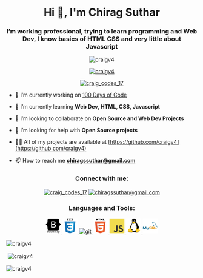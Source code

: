 <!---
craigv4/craigv4 is a ✨ special ✨ repository because its `README.md` (this file) appears on your GitHub profile.
You can click the Preview link to take a look at your changes.
--->


<h1 align="center">Hi 👋, I'm Chirag Suthar</h1>
<h3 align="center">I’m working professional, trying to learn programming and Web Dev, I know basics of HTML CSS and very little about Javascript</h3>

<p align="center"> <img src="https://komarev.com/ghpvc/?username=craigv4&label=Profile%20views&color=0e75b6&style=flat" alt="craigv4" /> </p>

<p align="center"> <a href="https://github.com/ryo-ma/github-profile-trophy"><img src="https://github-profile-trophy.vercel.app/?username=craigv4" alt="craigv4" /></a> </p>

<p align="center"> <a href="https://twitter.com/craig_codes_17" target="blank"><img src="https://img.shields.io/twitter/follow/craig_codes_17?logo=twitter&style=for-the-badge" alt="craig_codes_17" /></a> </p>

- 🔭 I’m currently working on [100 Days of Code](https://github.com/craigv4/100DaysOfCode_webdev)

- 🌱 I’m currently learning **Web Dev, HTML, CSS, Javascript**

- 👯 I’m looking to collaborate on **Open Source and Web Dev Projects**

- 🤝 I’m looking for help with **Open Source projects**

- 👨‍💻 All of my projects are available at [https://github.com/craigv4](https://github.com/craigv4)

- 📫 How to reach me **chiragssuthar@gmail.com**

<h3 align="center">Connect with me:</h3>
<p align="center">
<a href="https://twitter.com/craig_codes_17" target="blank"><img align="center" src="https://raw.githubusercontent.com/rahuldkjain/github-profile-readme-generator/master/src/images/icons/Social/twitter.svg" alt="craig_codes_17" height="30" width="40" /></a>
<a href="https://linkedin.com/in/chiragssuthar@gmail.com" target="blank"><img align="center" src="https://raw.githubusercontent.com/rahuldkjain/github-profile-readme-generator/master/src/images/icons/Social/linked-in-alt.svg" alt="chiragssuthar@gmail.com" height="30" width="40" /></a>
</p>

<h3 align="center">Languages and Tools:</h3>
<p align="center"> <a href="https://getbootstrap.com" target="_blank" rel="noreferrer"> <img src="https://raw.githubusercontent.com/devicons/devicon/master/icons/bootstrap/bootstrap-plain-wordmark.svg" alt="bootstrap" width="40" height="40"/> </a> <a href="https://www.w3schools.com/css/" target="_blank" rel="noreferrer"> <img src="https://raw.githubusercontent.com/devicons/devicon/master/icons/css3/css3-original-wordmark.svg" alt="css3" width="40" height="40"/> </a> <a href="https://git-scm.com/" target="_blank" rel="noreferrer"> <img src="https://www.vectorlogo.zone/logos/git-scm/git-scm-icon.svg" alt="git" width="40" height="40"/> </a> <a href="https://www.w3.org/html/" target="_blank" rel="noreferrer"> <img src="https://raw.githubusercontent.com/devicons/devicon/master/icons/html5/html5-original-wordmark.svg" alt="html5" width="40" height="40"/> </a> <a href="https://developer.mozilla.org/en-US/docs/Web/JavaScript" target="_blank" rel="noreferrer"> <img src="https://raw.githubusercontent.com/devicons/devicon/master/icons/javascript/javascript-original.svg" alt="javascript" width="40" height="40"/> </a> <a href="https://www.linux.org/" target="_blank" rel="noreferrer"> <img src="https://raw.githubusercontent.com/devicons/devicon/master/icons/linux/linux-original.svg" alt="linux" width="40" height="40"/> </a> <a href="https://www.mysql.com/" target="_blank" rel="noreferrer"> <img src="https://raw.githubusercontent.com/devicons/devicon/master/icons/mysql/mysql-original-wordmark.svg" alt="mysql" width="40" height="40"/> </a> </p>

<p><img align="center" src="https://github-readme-stats.vercel.app/api/top-langs?username=craigv4&show_icons=true&locale=en&layout=compact" alt="craigv4" /></p>

<p>&nbsp;<img align="center" src="https://github-readme-stats.vercel.app/api?username=craigv4&show_icons=true&locale=en" alt="craigv4" /></p>

<p><img align="center" src="https://github-readme-streak-stats.herokuapp.com/?user=craigv4&" alt="craigv4" /></p>


